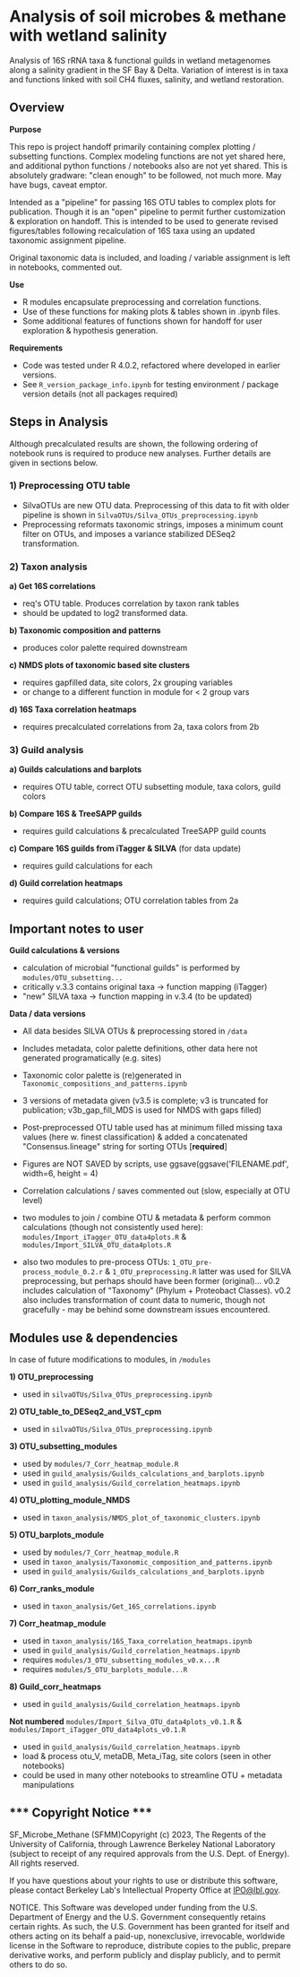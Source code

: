 # Analysis of soil microbes & methane with wetland salinity 

Analysis of 16S rRNA taxa & functional guilds in wetland metagenomes along a salinity gradient in the SF Bay & Delta.  Variation of interest is in taxa and functions linked with soil CH4 fluxes, salinity, and wetland restoration.


## Overview

**Purpose**

This repo is project handoff primarily containing complex plotting / subsetting functions. Complex modeling functions are not yet shared here, and additional python functions / notebooks also are not yet shared.  This is absolutely gradware: "clean enough" to be followed, not much more.  May have bugs, caveat emptor.

Intended as a "pipeline" for passing 16S OTU tables to complex plots for publication.  Though it is an "open" pipeline to permit further customization & exploration on handoff. This is intended to be used to generate revised figures/tables following recalculation of 16S taxa using an updated taxonomic assignment pipeline.  

Original taxonomic data is included, and loading / variable assignment is left in notebooks, commented out.

**Use**
- R modules encapsulate preprocessing and correlation functions.
- Use of these functions for making plots & tables shown in .ipynb files.  
- Some additional features of functions shown for handoff for user exploration & hypothesis generation.

**Requirements**
- Code was tested under R 4.0.2, refactored where developed in earlier versions.  
- See `R_version_package_info.ipynb` for testing environment / package version details (not all packages required)


## Steps in Analysis

Although precalculated results are shown, the following ordering of notebook runs is required to produce new analyses. Further details are given in sections below.


### 1) Preprocessing OTU table
- SilvaOTUs are new OTU data.  Preprocessing of this data to fit with older pipeline is shown in `SilvaOTUs/Silva_OTUs_preprocessing.ipynb`
- Preprocessing reformats taxonomic strings, imposes a minimum count filter on OTUs, and imposes a variance stabilized DESeq2 transformation.


### 2) Taxon analysis
**a) Get 16S correlations** 
- req's OTU table.  Produces correlation by taxon rank tables  
- should be updated to log2 transformed data. 

**b) Taxonomic composition and patterns** 
- produces color palette required downstream

**c) NMDS plots of taxonomic based site clusters**
- requires gapfilled data, site colors, 2x grouping variables
- or change to a different function in module for < 2 group vars

**d) 16S Taxa correlation heatmaps** 
- requires precalculated correlations from 2a, taxa colors from 2b


### 3) Guild analysis 
**a) Guilds calculations and barplots** 
- requires OTU table, correct OTU subsetting module, taxa colors, guild colors

**b) Compare 16S & TreeSAPP guilds** 
- requires guild calculations & precalculated TreeSAPP guild counts

**c) Compare 16S guilds from iTagger & SILVA** (for data update) 
- requires guild calculations for each

**d) Guild correlation heatmaps** 
- requires guild calculations; OTU correlation tables from 2a



## Important notes to user

**Guild calculations & versions** 
- calculation of microbial "functional guilds" is performed by `modules/OTU_subsetting...`
- critically v.3.3 contains original taxa -> function mapping (iTagger)
- "new" SILVA taxa -> function mapping in v.3.4 (to be updated)

**Data / data versions**
- All data besides SILVA OTUs & preprocessing stored in `/data`
- Includes metadata, color palette definitions, other data here not generated programatically (e.g. sites)
- Taxonomic color palette is (re)generated in `Taxonomic_compositions_and_patterns.ipynb`
- 3 versions of metadata given (v3.5 is complete; v3 is truncated for publication; v3b_gap_fill_MDS is used for NMDS with gaps filled)
- Post-preprocessed OTU table used has at minimum filled missing taxa values (here w. finest classification) & added a concatenated "Consensus.lineage" string for sorting OTUs [**required**]
- Figures are NOT SAVED by scripts, use ggsave(ggsave('FILENAME.pdf', width=6, height = 4)
- Correlation calculations / saves commented out (slow, especially at OTU level)

- two modules to join / combine OTU & metadata & perform common calculations (though not consistently used here):
   `modules/Import_iTagger_OTU_data4plots.R` &  `modules/Import_SILVA_OTU_data4plots.R`

- also two modules to pre-process OTUs: `1_OTU_pre-process_module_0.2.r` & `1_OTU_preprocessing.R`
   latter was used for SILVA preprocessing, but perhaps should have been former (original)... 
   v0.2 includes calculation of "Taxonomy" (Phylum + Proteobact Classes).
   v0.2 also includes transformation of count data to numeric, though not gracefully - may be behind some downstream issues encountered.



## Modules use & dependencies
In case of future modifications to modules, in `/modules`

**1) OTU_preprocessing**
- used in `silvaOTUs/Silva_OTUs_preprocessing.ipynb`

**2) OTU_table_to_DESeq2_and_VST_cpm**  
- used in `silvaOTUs/Silva_OTUs_preprocessing.ipynb`

**3) OTU_subsetting_modules**
- used by `modules/7_Corr_heatmap_module.R`
- used in `guild_analysis/Guilds_calculations_and_barplots.ipynb`
- used in `guild_analysis/Guild_correlation_heatmaps.ipynb`

**4) OTU_plotting_module_NMDS**
- used in `taxon_analysis/NMDS_plot_of_taxonomic_clusters.ipynb`

**5) OTU_barplots_module**
- used by `modules/7_Corr_heatmap_module.R`
- used in `taxon_analysis/Taxonomic_composition_and_patterns.ipynb`
- used in `guild_analysis/Guilds_calculations_and_barplots.ipynb`

**6) Corr_ranks_module**
- used in `taxon_analysis/Get_16S_correlations.ipynb`

**7) Corr_heatmap_module**
- used in `taxon_analysis/16S_Taxa_correlation_heatmaps.ipynb`
- used in `guild_analysis/Guild_correlation_heatmaps.ipynb`
- requires `modules/3_OTU_subsetting_modules_v0.x...R`
- requires `modules/5_OTU_barplots_module...R`

**8) Guild_corr_heatmaps**
- used in `guild_analysis/Guild_correlation_heatmaps.ipynb`

**Not numbered**
`modules/Import_Silva_OTU_data4plots_v0.1.R` & `modules/Import_iTagger_OTU_data4plots_v0.1.R`
- used in `guild_analysis/Guild_correlation_heatmaps.ipynb`
- load & process otu_V, metaDB, Meta_iTag, site colors (seen in other notebooks)
- could be used in many other notebooks to streamline OTU + metadata manipulations

## *** Copyright Notice ***

SF_Microbe_Methane (SFMM)Copyright (c) 2023, The Regents of the University of California, through Lawrence Berkeley National Laboratory (subject to receipt of any required approvals from the U.S. Dept. of Energy). All rights reserved.

If you have questions about your rights to use or distribute this software,
please contact Berkeley Lab's Intellectual Property Office at
IPO@lbl.gov.

NOTICE.  This Software was developed under funding from the U.S. Department
of Energy and the U.S. Government consequently retains certain rights.  As
such, the U.S. Government has been granted for itself and others acting on
its behalf a paid-up, nonexclusive, irrevocable, worldwide license in the
Software to reproduce, distribute copies to the public, prepare derivative 
works, and perform publicly and display publicly, and to permit others to do so.
